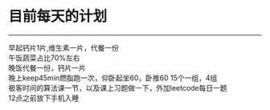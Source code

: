 # 目前每天的计划
-----------
早起钙片1片,维生素一片，代餐一份  
午饭蔬菜占比70%左右  
晚饭代餐一份，钙片一片  
晚上keep45min燃脂跑一次，仰卧起坐60，卧推60 15个一组，4组  
极客时间的算法课一节，以及课上习题做一下，外加leetcode每日一题  
12点之前放下手机入睡  